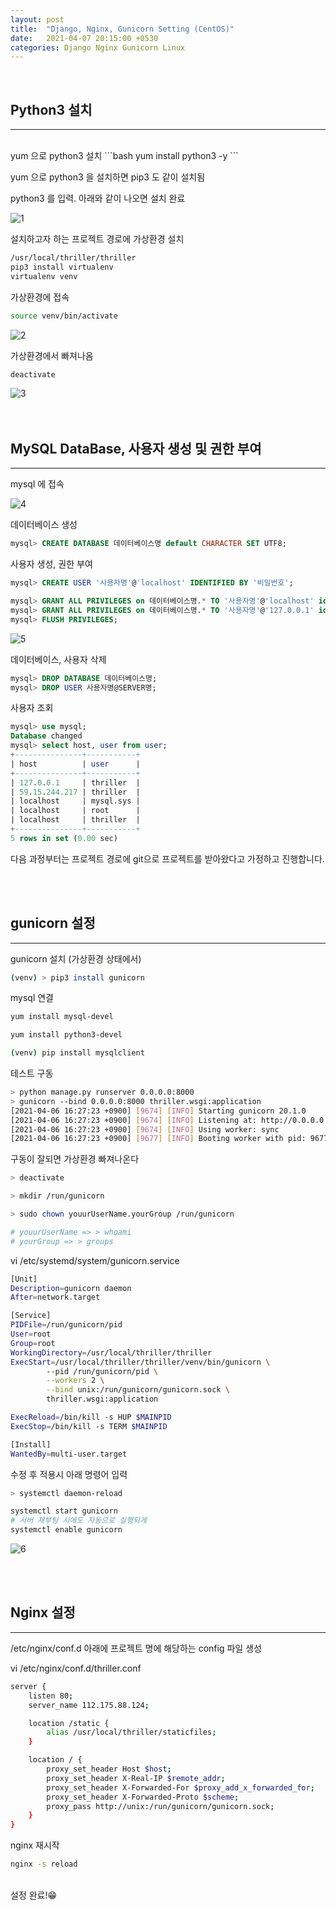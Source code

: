 ```yaml
---
layout: post
title:  "Django, Nginx, Gunicorn Setting (CentOS)"
date:   2021-04-07 20:15:00 +0530
categories: Django Nginx Gunicorn Linux
---
```

<br>

## Python3 설치

---
<br>
yum 으로 python3 설치  
```bash
yum install python3 -y
```

yum 으로 python3 을 설치하면 pip3 도 같이 설치됨  

python3 를 입력. 아래와 같이 나오면 설치 완료

![1](https://user-images.githubusercontent.com/79130276/113995871-999fd200-9891-11eb-8ee5-883643f88db7.png)

설치하고자 하는 프로젝트 경로에 가상환경 설치

```bash
/usr/local/thriller/thriller
pip3 install virtualenv
virtualenv venv
```

가상환경에 접속

```bash
source venv/bin/activate
```

![2](https://user-images.githubusercontent.com/79130276/113996287-fdc29600-9891-11eb-9b04-0b634895105d.png)

가상환경에서 빠져나옴

```bash
deactivate
```

![3](https://user-images.githubusercontent.com/79130276/113996292-fe5b2c80-9891-11eb-9299-7e50aaf1ab16.png)
<br><br><br>

## MySQL DataBase, 사용자 생성 및 권한 부여

---

mysql 에 접속

![4](https://user-images.githubusercontent.com/79130276/113996294-fe5b2c80-9891-11eb-944e-78fe7d8aaeb0.png)

데이터베이스 생성

```sql
mysql> CREATE DATABASE 데이터베이스명 default CHARACTER SET UTF8;
```

사용자 생성, 권한 부여

```sql
mysql> CREATE USER '사용자명'@'localhost' IDENTIFIED BY '비밀번호';

mysql> GRANT ALL PRIVILEGES on 데이터베이스명.* TO '사용자명'@'localhost' identified by '비밀번호';
mysql> GRANT ALL PRIVILEGES on 데이터베이스명.* TO '사용자명'@'127.0.0.1' identified by '비밀번호';
mysql> FLUSH PRIVILEGES;
```

![5](https://user-images.githubusercontent.com/79130276/113996280-fc916900-9891-11eb-9ef4-bf5fd651e12b.png)

데이터베이스, 사용자 삭제

```sql
mysql> DROP DATABASE 데이터베이스명;
mysql> DROP USER 사용자명@SERVER명;
```

사용자 조회

```sql
mysql> use mysql;
Database changed
mysql> select host, user from user;
+---------------+-----------+
| host          | user      |
+---------------+-----------+
| 127.0.0.1     | thriller  |
| 59.15.244.217 | thriller  |
| localhost     | mysql.sys |
| localhost     | root      |
| localhost     | thriller  |
+---------------+-----------+
5 rows in set (0.00 sec)
```

다음 과정부터는 프로젝트 경로에 git으로 프로젝트를 받아왔다고 가정하고 진행합니다.

<br><br>

## gunicorn 설정

---

gunicorn 설치 (가상환경 상태에서)

```bash
(venv) > pip3 install gunicorn
```

mysql 연결

```bash
yum install mysql-devel

yum install python3-devel

(venv) pip install mysqlclient
```

테스트 구동

```bash
> python manage.py runserver 0.0.0.0:8000
> gunicorn --bind 0.0.0.0:8000 thriller.wsgi:application
[2021-04-06 16:27:23 +0900] [9674] [INFO] Starting gunicorn 20.1.0
[2021-04-06 16:27:23 +0900] [9674] [INFO] Listening at: http://0.0.0.0:8000 (9674)
[2021-04-06 16:27:23 +0900] [9674] [INFO] Using worker: sync
[2021-04-06 16:27:23 +0900] [9677] [INFO] Booting worker with pid: 9677
```

구동이 잘되면 가상환경 빠져나온다

```bash
> deactivate
```

```bash
> mkdir /run/gunicorn

> sudo chown youurUserName.yourGroup /run/gunicorn

# youurUserName => > whoami
# yourGroup => > groups
```

vi /etc/systemd/system/gunicorn.service

```bash
[Unit]
Description=gunicorn daemon
After=network.target

[Service]
PIDFile=/run/gunicorn/pid
User=root
Group=root
WorkingDirectory=/usr/local/thriller/thriller
ExecStart=/usr/local/thriller/thriller/venv/bin/gunicorn \
        --pid /run/gunicorn/pid \
        --workers 2 \
        --bind unix:/run/gunicorn/gunicorn.sock \
        thriller.wsgi:application

ExecReload=/bin/kill -s HUP $MAINPID
ExecStop=/bin/kill -s TERM $MAINPID

[Install]
WantedBy=multi-user.target
```

수정 후 적용시 아래 명령어 입력

```bash
> systemctl daemon-reload
```

```bash
systemctl start gunicorn
# 서버 재부팅 시에도 자동으로 실행되게
systemctl enable gunicorn 
```

![6](https://user-images.githubusercontent.com/79130276/113996284-fdc29600-9891-11eb-8ad1-051b10ccd221.png)

<br><br>

## Nginx 설정

---

/etc/nginx/conf.d 아래에 프로젝트 명에 해당하는 config 파일 생성

vi /etc/nginx/conf.d/thriller.conf

```bash
server {
    listen 80;
    server_name 112.175.88.124;

    location /static {
        alias /usr/local/thriller/staticfiles;
    }

    location / {
        proxy_set_header Host $host;
        proxy_set_header X-Real-IP $remote_addr;
        proxy_set_header X-Forwarded-For $proxy_add_x_forwarded_for;
        proxy_set_header X-Forwarded-Proto $scheme;
        proxy_pass http://unix:/run/gunicorn/gunicorn.sock;
    }
}
```

nginx 재시작

```bash
nginx -s reload
```
<br>
설정 완료!😁

<br><br><br>